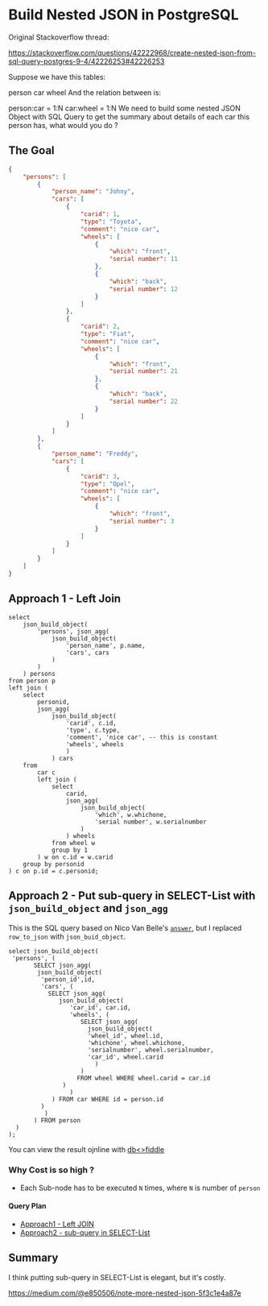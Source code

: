 # Build Nested JSON in PostgreSQL


Original Stackoverflow thread: 

https://stackoverflow.com/questions/42222968/create-nested-json-from-sql-query-postgres-9-4/42226253#42226253

Suppose we have this tables:

person
car
wheel
And the relation between is:

person:car = 1:N
car:wheel = 1:N
We need to build some nested JSON Object with SQL Query to get the summary about details of each car this person has, what would you do ?

## The Goal

```json
{
    "persons": [
        {
            "person_name": "Johny",
            "cars": [
                {
                    "carid": 1,
                    "type": "Toyota",
                    "comment": "nice car",
                    "wheels": [
                        {
                            "which": "front",
                            "serial number": 11
                        },
                        {
                            "which": "back",
                            "serial number": 12
                        }
                    ]
                },
                {
                    "carid": 2,
                    "type": "Fiat",
                    "comment": "nice car",
                    "wheels": [
                        {
                            "which": "front",
                            "serial number": 21
                        },
                        {
                            "which": "back",
                            "serial number": 22
                        }
                    ]
                }
            ]
        },
        {
            "person_name": "Freddy",
            "cars": [
                {
                    "carid": 3,
                    "type": "Opel",
                    "comment": "nice car",
                    "wheels": [
                        {
                            "which": "front",
                            "serial number": 3
                        }
                    ]
                }
            ]
        }
    ]
}
```

## Approach 1 - Left Join

```
select
    json_build_object(
        'persons', json_agg(
            json_build_object(
                'person_name', p.name,
                'cars', cars
            )
        )
    ) persons
from person p
left join (
    select 
        personid,
        json_agg(
            json_build_object(
                'carid', c.id,    
                'type', c.type,
                'comment', 'nice car', -- this is constant
                'wheels', wheels
                )
            ) cars
    from
        car c
        left join (
            select 
                carid, 
                json_agg(
                    json_build_object(
                        'which', w.whichone,
                        'serial number', w.serialnumber
                    )
                ) wheels
            from wheel w
            group by 1
        ) w on c.id = w.carid
    group by personid
) c on p.id = c.personid;
```


## Approach 2 - Put sub-query in SELECT-List with `json_build_object` and `json_agg`

This is the SQL query based on Nico Van Belle's [`answer`](https://stackoverflow.com/a/42226843), but I replaced `row_to_json` with `json_buid_object`. 

```
select json_build_object(
 'persons', (
       SELECT json_agg(
        json_build_object(
         'person_id',id,
         'cars', (
           SELECT json_agg(
              json_build_object(
                 'car_id', car.id,
                 'wheels', (
                    SELECT json_agg(
                      json_build_object(
                      'wheel_id', wheel.id,
                      'whichone', wheel.whichone,
                      'serialnumber', wheel.serialnumber,
                      'car_id', wheel.carid
                        )
                    )
                   FROM wheel WHERE wheel.carid = car.id
               )    
                 )
            ) FROM car WHERE id = person.id
         )
          )
       ) FROM person
  )
);
```

You can view the result ojnline with [db<>fiddle](https://dbfiddle.uk/8CTditFw)

### Why Cost is so high ?
- Each Sub-node has to be executed `N` times, where `N` is number of `person` 

#### Query Plan
- [Approach1 - Left JOIN](https://explain.dalibo.com/plan/f1d53241e28413eg#query)
- [Approach2 - sub-query in SELECT-List](https://explain.dalibo.com/plan/847d8fc59f61e6df)

## Summary

I think putting sub-query in SELECT-List is elegant, but it's costly.

https://medium.com/@e850506/note-more-nested-json-5f3c1e4a87e
